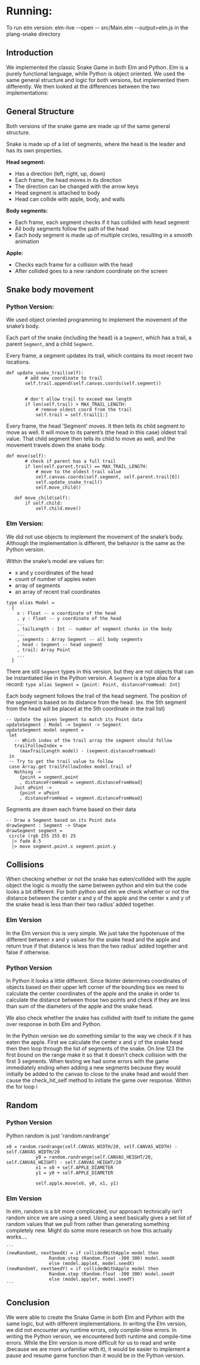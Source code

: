 # Running:
To run elm version: elm-live --open -- src/Main.elm --output=elm.js in the plang-snake directory


## Introduction

We implemented the classic Snake Game in both Elm and Python. Elm is a purely functional language, while Python is object oriented. We used the same general structure and logic for both versions, but implemented them differently. We then looked at the differences between the two implementations:  


## General Structure
Both versions of the snake game are made up of the same general structure. 

Snake is made up of a list of segments, where the head is the leader and has its own properties. 

**Head segment:**
- Has a direction (left, right, up, down)
- Each frame, the head moves in its direction
- The direction can be changed with the arrow keys
- Head segment is attached to body 
- Head can collide with apple, body, and walls

**Body segments:**
- Each frame, each segment checks if it has collided with head segment 
- All body segments follow the path of the head
- Each body segment is made up of multiple circles, resulting in a smooth animation

**Apple:**
- Checks each frame for a collision with the head
- After collided goes to a new random coordinate on the screen


## Snake body movement
### Python Version:
We used object oriented programming to implement the movement of the snake’s body. 

Each part of the snake (including the head) is a `Segment`, which has a trail, a parent `Segment`, and a child `Segment`.

Every frame, a segment updates its trail, which contains its most recent two locations. 
```
def update_snake_trail(self):
       # add new coordinate to trail
       self.trail.append(self.canvas.coords(self.segment))


       # don't allow trail to exceed max length
       if len(self.trail) > MAX_TRAIL_LENGTH:
           # remove oldest coord from the trail
           self.trail = self.trail[1:]
```

Every frame, the head 'Segment' moves. It then tells its child segment to move as well. It will move to its parent’s (the head in this case) oldest trail value. That child segment then tells its child to move as well, and the movement travels down the snake body. 

```
def move(self):
       # check if parent has a full trail
       if len(self.parent.trail) == MAX_TRAIL_LENGTH:
           # move to the oldest trail value
           self.canvas.coords(self.segment, self.parent.trail[0])
           self.update_snake_trail()
           self.move_child()

   def move_child(self):
       if self.child:
           self.child.move()
```


### Elm Version:
We did not use objects to implement the movement of the snake’s body. Although the implementation is different, the behavior is the same as the Python version. 

Within the snake’s model are values for:
- x and y coordinates of the head
- count of number of apples eaten
- array of segments
- an array of recent trail coordinates

```
type alias Model = 
  {
    x : Float -- x coordinate of the head
    , y : Float -- y coordinate of the head
    ...
    , tailLength : Int -- number of segment chunks in the body
    ...
    , segments : Array Segment -- all body segments
    , head : Segment -- head segment
    , trail: Array Point
    ...
  }
 ```

There are still `Segment` types in this version, but they are not objects that can be instantiated like in the Python version.
A `Segment` is a type alias for a record:
` type alias Segment = {point: Point, distanceFromHead: Int} `

Each body segment follows the trail of the head segment. The position of the segment is based on its distance from the head. (ex. the 5th segment from the head will be placed at the 5th coordinate in the trail list)

```
-- Update the given Segment to match its Point data
updateSegment : Model -> Segment -> Segment
updateSegment model segment =
 let
   -- Which index of the trail array the segment should follow
   trailFollowIndex =
     (maxTrailLength model) - (segment.distanceFromHead)
 in
 -- Try to get the trail value to follow
 case Array.get trailFollowIndex model.trail of
   Nothing ->
     {point = segment.point
     , distanceFromHead = segment.distanceFromHead}
   Just aPoint ->
     {point = aPoint
     , distanceFromHead = segment.distanceFromHead}
```

Segments are drawn each frame based on their data
```
-- Draw a Segment based on its Point data
drawSegment : Segment -> Shape
drawSegment segment =
 circle (rgb 255 255 0) 25
  |> fade 0.5
  |> move segment.point.x segment.point.y
```

## Collisions
When checking whether or not the snake has eaten/collided with the apple object the logic is mostly the same between python and elm but the code looks a bit different. For both python and elm we check whether or not the distance between the center x and y of the apple and the center x and y of the snake head is less than their two radius’ added together. 

### Elm Version
In the Elm version this is very simple. We just take the hypotenuse of the different between x and y values for the snake head and the apple and return true if that distance is less than the two radius’ added together and false if otherwise. 

### Python Version
In Python it looks a little different. Since tkinter determines coordinates of objects based on their upper left corner of the bounding box we need to calculate the center coordinates of the apple and the snake in order to calculate the distance between those two points and check if they are less than  sum of the diameters of the apple and the snake head. 

We also check whether the snake has collided with itself to initiate the game over response in both Elm and Python. 

In the Python version we do something similar to the way we check if it has eaten the apple. First we calculate the center x and y of the snake head then then loop through the list of segments of the snake. On line 123 the first bound on the range make it so that it doesn’t check collision with the first 3 segments. When testing we had some errors with the game immediately ending when adding a new segments because they would initially be added to the canvas to close to the snake head and would then cause the check_hit_self method to initiate the game over response. Within the for loop i


## Random
### Python Version
Python random is just 'random.randrange'
```
x0 = random.randrange(self.CANVAS_WIDTH/20, self.CANVAS_WIDTH) - self.CANVAS_WIDTH/20
           y0 = random.randrange(self.CANVAS_HEIGHT/20, self.CANVAS_HEIGHT) - self.CANVAS_HEIGHT/20
           x1 = x0 + self.APPLE_DIAMETER
           y1 = y0 + self.APPLE_DIAMETER

           self.apple.move(x0, y0, x1, y1)
```

### Elm Version
In elm, random is a bit more complicated, our approach technically isn’t random since we are using a seed. Using a seed basically gives a set list of random values that we pull from rather than generating something completely new.  Might do some more research on how this actually works….

    ```
    (newRandomX, nextSeedX) = if collidedWithApple model then
                    Random.step (Random.float -300 300) model.seedX
                    else (model.appleX, model.seedX)
    (newRandomY, nextSeedY) = if collidedWithApple model then
                    Random.step (Random.float -300 300) model.seedY
                    else (model.appleY, model.seedY)
    ```


## Conclusion
We were able to create the Snake Game in both Elm and Python with the same logic, but with different implementations. In writing the Elm version, we did not encounter any runtime errors, only compile-time errors. In writing the Python version, we encountered both runtime and compile-time errors. While the Elm version is more difficult for us to read and write (because we are more unfamiliar with it), it would be easier to implement a pause and resume game function than it would be in the Python version. 
